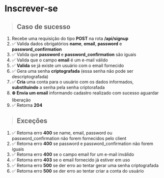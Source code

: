 # Inscrever-se

> ## Caso de sucesso

1. Recebe uma requisição do tipo **POST** na rota **/api/signup**
2. ✅ Valida dados obrigatórios **name**, **email**, **password** e **password_confirmation**
3. ✅ Valida que **password** e **password_confirmation** são iguais
4. ✅ Valida que o campo **email** é um e-mail válido
5. ✅ **Valida** se já existe um usuário com o email fornecido
6. ✅ Gera uma senha **criptografada** (essa senha não pode ser descriptografada)
7. ✅ **Cria** uma conta para o usuário com os dados informados, **substituindo** a senha pela senha criptorafada
8. ⛔️ **Envia um email** informando cadastro realizado com sucesso aguardar liberação
9. ✅ Retorna **204**

> ## Exceções

1. ✅ Retorna erro **400** se name, email, password ou password_confirmation não forem fornecidos pelo client
2. ✅ Retorna erro **400** se password e password_confirmation não forem iguais
3. ✅ Retorna erro **400** se o campo email for um e-mail inválido
4. ✅ Retorna erro **403** se o email fornecido já estiver em uso
5. ✅ Retorna erro **500** se der erro ao tentar gerar uma senha criptografada
6. ✅ Retorna erro **500** se der erro ao tentar criar a conta do usuário
